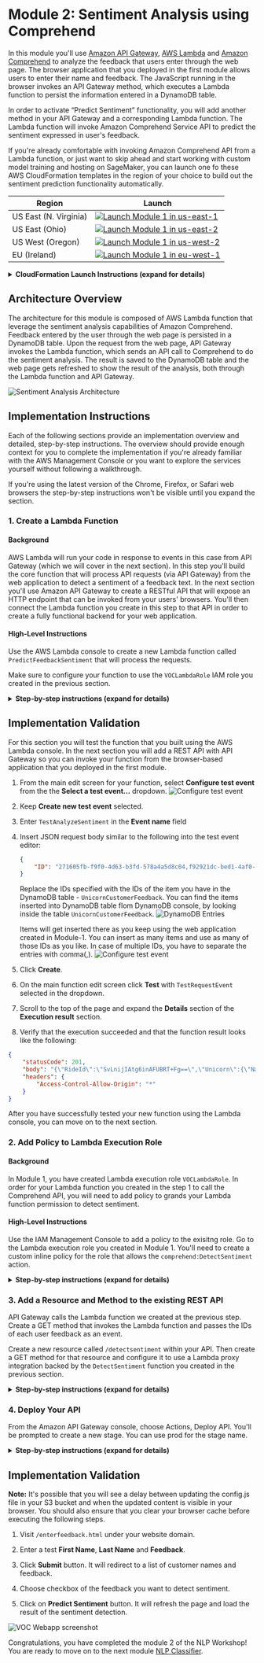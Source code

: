 # Module 2: Sentiment Analysis using Comprehend

In this module you'll use [Amazon API Gateway](https://aws.amazon.com/api-gateway/), [AWS Lambda](https://aws.amazon.com/lambda/) and [Amazon Comprehend](https://aws.amazon.com/comprehend/) to analyze the feedback that users enter through the web page. The browser application that you deployed in the first module allows users to enter their name and feedback. The JavaScript running in the browser invokes an API Gateway method, which executes a Lambda function to persist the information entered in a DynamoDB table.
 
In order to activate “Predict Sentiment” functionality, you will add another method in your API Gateway and a corresponding Lambda function. The Lambda function will invoke Amazon Comprehend Service API to predict the sentiment expressed in user's feedback.

If you're already comfortable with invoking Amazon Comprehend API from a Lambda function, or just want to skip ahead and start working with custom model training and hosting on SageMaker, you can launch one fo these AWS CloudFormation templates in the region of your choice to build out the sentiment prediction functionality automatically.

Region| Launch
------|-----
US East (N. Virginia) | [![Launch Module 1 in us-east-1](http://docs.aws.amazon.com/AWSCloudFormation/latest/UserGuide/images/cloudformation-launch-stack-button.png)](https://console.aws.amazon.com/cloudformation/home?region=us-east-1#/stacks/new?stackName=nlp-workshop-voc-comprehend&templateURL=https://s3.amazonaws.com/nlp-workshop/templates/voc-comprehend.json)
US East (Ohio) | [![Launch Module 1 in us-east-2](http://docs.aws.amazon.com/AWSCloudFormation/latest/UserGuide/images/cloudformation-launch-stack-button.png)](https://console.aws.amazon.com/cloudformation/home?region=us-east-2#/stacks/new?stackName=nlp-workshop-voc-comprehend&templateURL=https://s3.amazonaws.com/nlp-workshop/templates/voc-comprehend.json)
US West (Oregon) | [![Launch Module 1 in us-west-2](http://docs.aws.amazon.com/AWSCloudFormation/latest/UserGuide/images/cloudformation-launch-stack-button.png)](https://console.aws.amazon.com/cloudformation/home?region=us-west-2#/stacks/new?stackName=nlp-workshop-voc-comprehend&templateURL=https://s3.amazonaws.com/nlp-workshop/templates/voc-comprehend.json)
EU (Ireland) | [![Launch Module 1 in eu-west-1](http://docs.aws.amazon.com/AWSCloudFormation/latest/UserGuide/images/cloudformation-launch-stack-button.png)](https://console.aws.amazon.com/cloudformation/home?region=eu-west-1#/stacks/new?stackName=nlp-workshop-voc-comprehend&templateURL=https://s3.amazonaws.com/nlp-workshop/templates/voc-comprehend.json)

<details>
<summary><strong>CloudFormation Launch Instructions (expand for details)</strong></summary><p>

1. Click the **Launch Stack** link above for the region of your choice.

1. Click **Next** on the Select Template page.
    ![Speficy Details Screenshot](images/module2-cfn-specify-details.png)

1. On the Options page, leave all the defaults and click **Next**.

1. On the Review page, click **Create**.

1. Wait for the `nlp-workshop-voc-comprehend` stack to reach a status of `CREATE_COMPLETE`.

1. With the `nlp-workshop-voc-comprehend` stack selected, click on the **Outputs** tab and verify that Rest API ID output value is the same as that you specified in the previous module. You should however see a new value for Deployment Id, indicating the API have been redeployed with the new method added..

1. Verify that you can select one or more feedbacks from VOC application home page and click on `Predict Sentiment`, and that the page refreshes to show the sentiment of the chosen feedback as one of POSITIVE, NEGATIVE, NEUTRAL or MIXED.
Move on to the next module [NLP Classifier](../3_NLPClassifier).

</p></details>

## Architecture Overview

The architecture for this module is composed of AWS Lambda function that leverage the sentiment analysis capabilities of Amazon Comprehend. Feedback entered by the user through the web page is persisted in a DynamoDB table. Upon the request from the web page, API Gateway invokes the Lambda function, which sends an API call to Comprehend to do the sentiment analysis. The result is saved to the DynamoDB table and the web page gets refreshed to show the result of the analysis, both through the Lambda function and API Gateway.  

![Sentiment Analysis Architecture](images/sentiment-analysis-architecture.jpg)

## Implementation Instructions

Each of the following sections provide an implementation overview and detailed, step-by-step instructions. The overview should provide enough context for you to complete the implementation if you're already familiar with the AWS Management Console or you want to explore the services yourself without following a walkthrough.

If you're using the latest version of the Chrome, Firefox, or Safari web browsers the step-by-step instructions won't be visible until you expand the section.

### 1. Create a Lambda Function 

#### Background

AWS Lambda will run your code in response to events in this case from API Gateway (which we will cover in the next section). In this step you'll build the core function that will process API requests (via API Gateway) from the web application to detect a sentiment of a feedback text. In the next section you'll use Amazon API Gateway to create a RESTful API that will expose an HTTP endpoint that can be invoked from your users' browsers. You'll then connect the Lambda function you create in this step to that API in order to create a fully functional backend for your web application.

#### High-Level Instructions

Use the AWS Lambda console to create a new Lambda function called `PredictFeedbackSentiment` that will process the requests. 

Make sure to configure your function to use the `VOCLambdaRole` IAM role you created in the previous section.

<details>
<summary><strong>Step-by-step instructions (expand for details)</strong></summary><p>

1. Choose on **Services** then select **Lambda** in the Compute section.

1. Click **Create function**.

1. Keep the default **Author from scratch** card selected.

1. Enter `PredictFeedbackSentiment` in the **Name** field.

1. Select **Python 3.6** for the **Runtime**.

1. Ensure `Choose an existing role` is selected from the **Role** dropdown.

1. Select `VOCLambdaRole` from the **Existing Role** dropdown.
    ![Create Lambda function screenshot](images/create-lambda-function.png)

1. Click on **Create function**.

1. Scroll down to the **Function code** section and replace the exiting code in the **lambda_function.py** code editor with the contents of [predictfeedbacksentiment.py](functions/predictfeedbacksentiment.py).

    ![Create Lambda function screenshot](images/create-lambda-function-code.png)

1. Scroll down to the **"Environment sariables"** section and add an environment variable with Key `table_name` and Value - `UnicornCustomerFeedback`.
    ![Create Lambda function screenshot](images/create-lambda-env-var.png)
    
1. Click **"Save"** in the upper right corner of the page.

</p></details>

## Implementation Validation

For this section you will test the function that you built using the AWS Lambda console. In the next section you will add a REST API with API Gateway so you can invoke your function from the browser-based application that you deployed in the first module.

1. From the main edit screen for your function, select **Configure test event** from the the **Select a test event...** dropdown.
    ![Configure test event](images/configure-test-event.png)
	
1. Keep **Create new test event** selected.

1. Enter `TestAnalyzeSentiment` in the **Event name** field

1. Insert JSON request body similar to the following into the test event editor:

	```JSON
    {
        "ID": "271605fb-f9f0-4d63-b3fd-578a4a5d8c04,f92921dc-bed1-4af0-98ec-eb128add7cf3"
    }
    ```
    Replace the IDs specified with the IDs of the item you have in the DynamoDB table - `UnicornCustomerFeedback`. You can find the items inserted into DynamoDB table flom DynamoDB console, by looking inside the table `UnicornCustomerFeedback`. 
    ![DynamoDB Entries](images/dynamodb-entries.png)
    
    Items will get inserted there as you keep using the web application created in Module-1.
    You can insert as many items and use as many of those IDs as you like. In case of multiple IDs, you have to separate the entries with comma(,).
    ![Configure test event](images/configure-test-event-2.png)
	
1. Click **Create**.

1. On the main function edit screen click **Test** with `TestRequestEvent` selected in the dropdown.   

1. Scroll to the top of the page and expand the **Details** section of the **Execution result** section.

1. Verify that the execution succeeded and that the function result looks like the following:

```JSON
{
    "statusCode": 201,
    "body": "{\"RideId\":\"SvLnijIAtg6inAFUBRT+Fg==\",\"Unicorn\":{\"Name\":\"Rocinante\",\"Color\":\"Yellow\",\"Gender\":\"Female\"},\"Eta\":\"30 seconds\"}",
    "headers": {
        "Access-Control-Allow-Origin": "*"
    }
}
```

After you have successfully tested your new function using the Lambda console, you can move on to the next section.

### 2. Add Policy to Lambda Execution Role 

#### Background

In Module 1,  you have created Lambda execution role `VOCLambdaRole`. In order for your Lambda function you created in the step 1 to call the Comprehend API, you will need to add policy to grands your Lambda function permission to detect sentiment. 

#### High-Level Instructions

Use the IAM Management Console to add a policy to the exisitng role. Go to the Lambda execution role you created in Module 1. You'll need to create a custom inline policy for the role that allows the `comprehend:DetectSentiment` action. 

<details>
<summary><strong>Step-by-step instructions (expand for details)</strong></summary><p>

1.	Go to the IAM Management Console, and look for the `VOCLambdaRole` role you created in the Module 1.

1.	Select the `VOCLambdaRole` role that you created in the Module 1.

1.	On the Permissions tab, choose the **Add inline policy** link in the lower right corner to create a new inline policy. 
	![Inline policies screenshot](images/inline-policies.png)

1. Select **Choose a service**.

1. Begin typing `Comprehend` into the search box labeled **Find a service** and select **Comprehend** when it appears. 
	![Select policy service](images/select-policy-service.png)
	
1. Choose **Select actions**.

1.	Begin typing `DetectSentiment` into the search box labeled **Filter actions** and check the box next to **DetectSentiment** when it appears.

1. Choose **Review Policy**.

1. Enter `ComprehendDetectSentiment` for the policy name and choose **Create policy**.
    ![Review Policy](images/review-policy.png)
	
</p></details>

### 3. Add a Resource and Method to the existing REST API

API Gateway calls the Lambda function we created at the previous step. Create a GET method that invokes the Lambda function and passes the IDs of each user feedback as an event. 

Create a new resource called `/detectsentiment` within your API. Then create a GET method for that resource and configure it to use a Lambda proxy integration backed by the `DetectSentiment` function you created in the previous section.

<details>
<summary><strong>Step-by-step instructions (expand for details)</strong></summary><p>

1. In the left nav, click on **Resources** under your NLPWorkshopAPI.

1. From the **Actions** dropdown select **Create Resource**.

1. Enter `detectsentiment` as the **Resource Name**.

1. Ensure the **Resource Path** is set to `detectsentiment`.

1. Select **Enable API Gateway CORS** for the resource.

1. Click **Create Resource**.

    ![Create resource screenshot](images/create-resource.png)

1. With the newly created `/detectsentiment` resource selected, from the **Action** dropdown select **Create Method**.

1. Select `GET` from the new dropdown that appears, then **click the checkmark**.

    ![Create method screenshot](images/create-method.png)

1. Select **Lambda Function** for the integration type.

1. Check the box for **Use Lambda Proxy integration**.

1. Select the Region you are using for **Lambda Region**.

1. Enter the name of the function you created in the previous module, `DetectSentiment`, for **Lambda Function**.

1. Choose **Save**. Please note, if you get an error that you function does not exist, check that the region you selected matches the one you used in the previous module.

    ![API method integration screenshot](images/api-integration-setup.png)

1. When prompted to give Amazon API Gateway permission to invoke your function, choose **OK**.

1. Choose on the **Method Request** card.

1. Open the **URL Query String Parameters**, and click on **Add query string** link. Enter Name as `Id` and then **click the checkmark**.

	![API method request 1 screenshot](images/api-query_string-setup.png)

1.	Go back to the previous screen and choose **Integration Request** card.

1.	Scroll down to see Body Mapping Templates and open the section by clicking on the arrow on the left side. 

1.	Click on **Add mapping template** link and type `application/json` in the textbox.

	![API method request 2 screenshot](images/api-body_mapping--template-setup.png)

1.	When you save it by clicking on the checkmark, it will bring up a text area. Type `{ "ID": "$input.params('Id')" }` into it and press the save button. 

	![API method request 3 screenshot](images/api-body_mapping-template.png)

</p></details>

### 4. Deploy Your API

From the Amazon API Gateway console, choose Actions, Deploy API. You'll be prompted to create a new stage. You can use prod for the stage name.

<details>
<summary><strong>Step-by-step instructions (expand for details)</strong></summary><p>

1. In the **Actions** drop-down list select **Deploy API**.

1. Select **[New Stage]** in the **Deployment stage** drop-down list.

1. Enter `prod` for the **Stage Name**.

1. Choose **Deploy**.

1. Note the **Invoke URL**. You will use it in the next section.

</p></details>

## Implementation Validation

**Note:** It's possible that you will see a delay between updating the config.js file in your S3 bucket and when the updated content is visible in your browser. You should also ensure that you clear your browser cache before executing the following steps. 

1.	Visit `/enterfeedback.html` under your website domain.

1.	Enter a test **First Name**, **Last Name** and **Feedback**.

1.	Click **Submit** button. It will redirect to a list of customer names and feedback.

1.	Choose checkbox of the feedback you want to detect sentiment.

1.	Click on **Predict Sentiment** button. It will refresh the page and load the result of the sentiment detection.

![VOC Webapp screenshot](images/voc-webapp-homepage-with-sentiments.png)

Congratulations, you have completed the module 2 of the NLP Workshop! You are ready to move on to the next module [NLP Classifier](../3_NLPClassifier).
